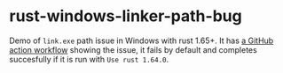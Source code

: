 # rust-windows-linker-path-bug

Demo of `link.exe` path issue in Windows with rust 1.65+. It has [a GitHub action workflow](.github/workflows/bug_demo.yaml) showing the issue, it fails by default and completes succesfully 
if it is run with `Use rust 1.64.0`.
